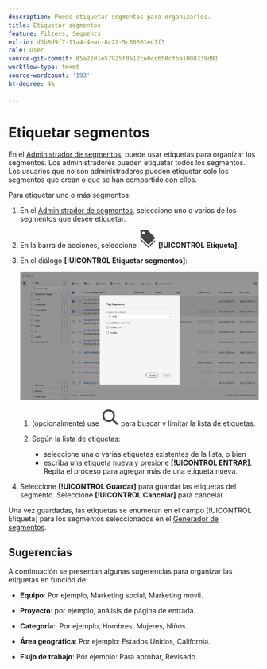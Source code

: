 ```yaml
---
description: Puede etiquetar segmentos para organizarlos.
title: Etiquetar segmentos
feature: Filters, Segments
exl-id: d3b8d9f7-11a4-4eac-8c22-5c86601ec7f3
role: User
source-git-commit: 85a22d1e57925f0512ce0cc658cfba1008339d91
workflow-type: tm+mt
source-wordcount: '193'
ht-degree: 4%

---
```


# Etiquetar segmentos

En el [Administrador de segmentos](manage-filters.md), puede usar etiquetas para organizar los segmentos. Los administradores pueden etiquetar todos los segmentos. Los usuarios que no son administradores pueden etiquetar solo los segmentos que crean o que se han compartido con ellos.

Para etiquetar uno o más segmentos:

1. En el [Administrador de segmentos](manage-filters.md), seleccione uno o varios de los segmentos que desee etiquetar.
1. En la barra de acciones, seleccione ![Etiquetas](/help/assets/icons/Labels.svg) **[!UICONTROL Etiqueta]**.
1. En el diálogo **[!UICONTROL Etiquetar segmentos]**:

   ![Cuadro de diálogo Etiquetar segmentos](assets/tag-filter-dialog.png)

   1. (opcionalmente) use ![Buscar](/help/assets/icons/Search.svg) para buscar y limitar la lista de etiquetas.

   2. Según la lista de etiquetas:

      * seleccione una o varias etiquetas existentes de la lista, o bien
      * escriba una etiqueta nueva y presione **[!UICONTROL ENTRAR]**. Repita el proceso para agregar más de una etiqueta nueva.

1. Seleccione **[!UICONTROL Guardar]** para guardar las etiquetas del segmento. Seleccione **[!UICONTROL Cancelar]** para cancelar.

Una vez guardadas, las etiquetas se enumeran en el campo [!UICONTROL Etiqueta] para los segmentos seleccionados en el [Generador de segmentos](filter-builder.md).


## Sugerencias

A continuación se presentan algunas sugerencias para organizar las etiquetas en función de:

* **Equipo**: Por ejemplo, Marketing social, Marketing móvil.

* **Proyecto**: por ejemplo, análisis de página de entrada.

* **Categoría**:. Por ejemplo, Hombres, Mujeres, Niños.

* **Área geográfica**: Por ejemplo: Estados Unidos, California.

* **Flujo de trabajo**: Por ejemplo: Para aprobar, Revisado


